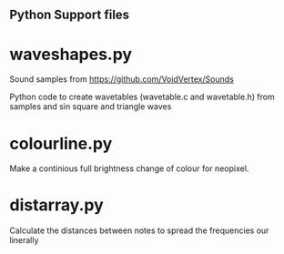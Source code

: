 ## Python Support files

# waveshapes.py

Sound samples from https://github.com/VoidVertex/Sounds

Python code to create wavetables (wavetable.c and wavetable.h) from samples and sin square and triangle waves

# colourline.py

Make a continious full brightness change of colour for neopixel.

# distarray.py

Calculate the distances between notes to spread the frequencies our linerally 
